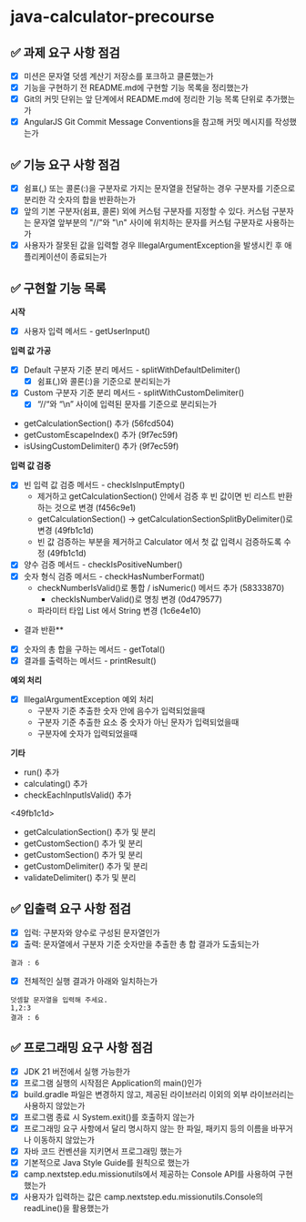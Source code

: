 # java-calculator-precourse

## ✅ 과제 요구 사항 점검

- [x] 미션은 문자열 덧셈 계산기 저장소를 포크하고 클론했는가
- [x] 기능을 구현하기 전 README.md에 구현할 기능 목록을 정리했는가
- [x] Git의 커밋 단위는 앞 단계에서 README.md에 정리한 기능 목록 단위로 추가했는가
- [x] AngularJS Git Commit Message Conventions을 참고해 커밋 메시지를 작성했는가

## ✅ 기능 요구 사항 점검

- [x] 쉼표(,) 또는 콜론(:)을 구분자로 가지는 문자열을 전달하는 경우 구분자를 기준으로 분리한 각 숫자의 합을 반환하는가
- [x] 앞의 기본 구분자(쉼표, 콜론) 외에 커스텀 구분자를 지정할 수 있다. 커스텀 구분자는 문자열 앞부분의 "//"와 "\n" 사이에 위치하는 문자를 커스텀 구분자로 사용하는가
- [x] 사용자가 잘못된 값을 입력할 경우 IllegalArgumentException을 발생시킨 후 애플리케이션이 종료되는가

## ✅ 구현할 기능 목록

**시작**
- [x] 사용자 입력 메서드 - getUserInput()

**입력 값 가공**
- [x] Default 구분자 기준 분리 메서드 - splitWithDefaultDelimiter()
  - [x] 쉼표(,)와 콜론(:)을 기준으로 분리되는가
- [x] Custom 구분자 기준 분리 메서드 - splitWithCustomDelimiter()
  - [x] “//“와 “\n” 사이에 입력된 문자를 기준으로 분리되는가
- getCalculationSection() 추가 (56fcd504)
- getCustomEscapeIndex() 추가 (9f7ec59f)
- isUsingCustomDelimiter() 추가 (9f7ec59f)

**입력 값 검증**
- [x] 빈 입력 값 검증 메서드 - checkIsInputEmpty()
  - 제거하고 getCalculationSection() 안에서 검증 후 빈 값이면 빈 리스트 반환하는 것으로 변경 (f456c9e1)
  - getCalculationSection() -> getCalculationSectionSplitByDelimiter()로 변경 (49fb1c1d)
  - 빈 값 검증하는 부분을 제거하고 Calculator 에서 첫 값 입력시 검증하도록 수정 (49fb1c1d)
- [x] 양수 검증 메서드 - checkIsPositiveNumber()
- [x] 숫자 형식 검증 메서드 - checkHasNumberFormat()
  - checkNumberIsValid()로 통합 / isNumeric() 메서드 추가 (58333870)
    - checkIsNumberValid()로 명칭 변경 (0d479577)
  - 파라미터 타입 List<String> 에서 String 변경 (1c6e4e10)

* 결과 반환**
- [x] 숫자의 총 합을 구하는 메서드 - getTotal()
- [x] 결과를 출력하는 메서드 - printResult()

**예외 처리**
- [x] IllegalArgumentException 예외 처리
  - 구분자 기준 추출한 숫자 안에 음수가 입력되었을때
  - 구분자 기준 추출한 요소 중 숫자가 아닌 문자가 입력되었을때
  - 구분자에 숫자가 입력되었을때

**기타**
<b5a07369>
- run() 추가
- calculating() 추가
- checkEachInputIsValid() 추가

<49fb1c1d>
- getCalculationSection() 추가 및 분리
- getCustomSection() 추가 및 분리
- getCustomSection() 추가 및 분리
- getCustomDelimiter() 추가 및 분리
- validateDelimiter() 추가 및 분리

## ✅ 입출력 요구 사항 점검

- [x] 입럭: 구분자와 양수로 구성된 문자열인가
- [x] 출력: 문자열에서 구분자 기준 숫자만을 추출한 총 합 결과가 도출되는가
```text
결과 : 6
```
- [x] 전체적인 실행 결과가 아래와 일치하는가
```text
덧셈할 문자열을 입력해 주세요.
1,2:3
결과 : 6
```

## ✅ 프로그래밍 요구 사항 점검

- [x] JDK 21 버전에서 실행 가능한가
- [x] 프로그램 실행의 시작점은 Application의 main()인가
- [x] build.gradle 파일은 변경하지 않고, 제공된 라이브러리 이외의 외부 라이브러리는 사용하지 않았는가
- [x] 프로그램 종료 시 System.exit()를 호출하지 않는가
- [x] 프로그래밍 요구 사항에서 달리 명시하지 않는 한 파일, 패키지 등의 이름을 바꾸거나 이동하지 않았는가
- [x] 자바 코드 컨벤션을 지키면서 프로그래밍 했는가
- [x] 기본적으로 Java Style Guide를 원칙으로 했는가
- [x] camp.nextstep.edu.missionutils에서 제공하는 Console API를 사용하여 구현했는가
- [x] 사용자가 입력하는 값은 camp.nextstep.edu.missionutils.Console의 readLine()을 활용했는가